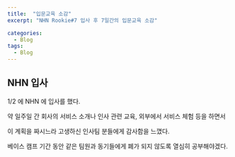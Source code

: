 ```yaml
---
title:  "입문교육 소감"
excerpt: "NHN Rookie#7 입사 후 7일간의 입문교육 소감"

categories:
  - Blog
tags:
  - Blog
---
```


## NHN 입사

1/2 에 NHN 에 입사를 했다.

약 일주일 간 회사의 서비스 소개나 인사 관련 교육, 외부에서 서비스 체험 등을 하면서

이 계획을 짜시느라 고생하신 인사팀 분들에게 감사함을 느꼈다.

베이스 캠프 기간 동안 같은 팀원과 동기들에게 폐가 되지 않도록 열심히 공부해야겠다.